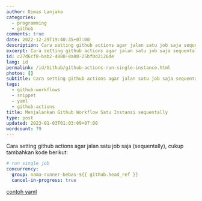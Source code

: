 ```yaml
---
author: Dimas Lanjaka
categories:
  - programming
  - github
comments: true
date: 2022-12-29T19:40:35+07:00
description: Cara setting github actions agar jalan satu job saja sequentally
excerpt: Cara setting github actions agar jalan satu job saja sequentally
id: c27d6cf8-bab2-4888-8a80-25bf0d2126de
lang: id
permalink: /id/Github/github-actions-run-single-instance.html
photos: []
subtitle: Cara setting github actions agar jalan satu job saja sequentally
tags:
  - github-workflows
  - snippet
  - yaml
  - github-actions
title: Menjalankan Github Workflow Satu Instansi sequentally
type: post
updated: 2023-01-03T01:03:09+07:00
wordcount: 79
---
```


Cara setting github actions agar jalan satu job saja (sequentally), cukup tambahkan kode berikut:
```yaml
# run single job
concurrency:
  group: nama-runner-bebas-${{ github.head_ref }}
  cancel-in-progress: true
```

[contoh yaml](https://github.com/dimaslanjaka/nodejs-package-types/blob/9b725279f6972e5357294430116b007aee01f32d/.github/workflows/build-release.yml#L25-L28)
